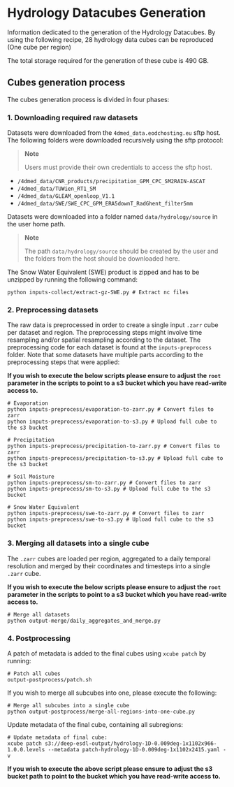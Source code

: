 # Hydrology Datacubes Generation

Information dedicated to the generation of the Hydrology Datacubes. By using the following recipe, 28 hydrology data cubes can be reproduced (One cube per region)

The total storage required for the generation of these cube is 490 GB.

## Cubes generation process

The cubes generation process is divided in four phases:

### 1. Downloading required raw datasets

Datasets were downloaded from the `4dmed_data.eodchosting.eu` sftp host. The following folders were downloaded recursively using the sftp protocol:

> **Note**
>
> Users must provide their own credentials to access the sftp host.

- `/4dmed_data/CNR_products/precipitation_GPM_CPC_SM2RAIN-ASCAT`
- `/4dmed_data/TUWien_RT1_SM`
- `/4dmed_data/GLEAM_openloop_V1.1`
- `/4dmed_data/SWE/SWE_CPC_GPM_ERA5downT_RadGhent_filter5mm`

Datasets were downloaded into a folder named `data/hydrology/source` in the user home path.

> **Note**
>
> The path `data/hydrology/source` should be created by the user and the folders from the host should be downloaded here.

The Snow Water Equivalent (SWE) product is zipped and has to be unzipped by running the following command:

```
python inputs-collect/extract-gz-SWE.py # Extract nc files
```

### 2. Preprocessing datasets

The raw data is preprocessed in order to create a single input `.zarr` cube per dataset and region. The preprocessing steps might involve time resampling and/or spatial resampling according to the dataset. The preprocessing code for each dataset is found at the `inputs-preprocess` folder. Note that some datasets have multiple parts according to the preprocessing steps that were applied:

**If you wish to execute the below scripts please ensure to adjust the `root` parameter in the scripts to point to a s3 bucket which you have read-write access to.**

```
# Evaporation
python inputs-preprocess/evaporation-to-zarr.py # Convert files to zarr
python inputs-preprocess/evaporation-to-s3.py # Upload full cube to the s3 bucket

# Precipitation
python inputs-preprocess/precipitation-to-zarr.py # Convert files to zarr
python inputs-preprocess/precipitation-to-s3.py # Upload full cube to the s3 bucket

# Soil Moisture
python inputs-preprocess/sm-to-zarr.py # Convert files to zarr
python inputs-preprocess/sm-to-s3.py # Upload full cube to the s3 bucket

# Snow Water Equivalent
python inputs-preprocess/swe-to-zarr.py # Convert files to zarr
python inputs-preprocess/swe-to-s3.py # Upload full cube to the s3 bucket
```

### 3. Merging all datasets into a single cube

The `.zarr` cubes are loaded per region, aggregated to a daily temporal 
resolution and merged by their coordinates and timesteps into a single `.zarr` cube.

**If you wish to execute the below scripts please ensure to adjust the `root` parameter in the scripts to point to a s3 bucket which you have read-write access to.**

```
# Merge all datasets
python output-merge/daily_aggregates_and_merge.py
```

### 4. Postprocessing

A patch of metadata is added to the final cubes using `xcube patch` by running:

```
# Patch all cubes
output-postprocess/patch.sh
```

If you wish to merge all subcubes into one, please execute the following:

```
# Merge all subcubes into a single cube
python output-postprocess/merge-all-regions-into-one-cube.py
```

Update metadata of the final cube, containing all subregions:

```
# Update metadata of final cube:
xcube patch s3://deep-esdl-output/hydrology-1D-0.009deg-1x1102x966-1.0.0.levels --metadata patch-hydrology-1D-0.009deg-1x1102x2415.yaml -v
```
**If you wish to execute the above script please ensure to adjust the s3 bucket path to point to the bucket which you have read-write access to.**